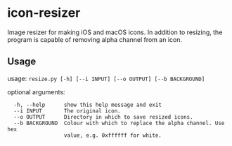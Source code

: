 # icon-resizer
Image resizer for making iOS and macOS icons. In addition to resizing, the
program is capable of removing alpha channel from an icon.

## Usage
usage: `resize.py [-h] [--i INPUT] [--o OUTPUT] [--b BACKGROUND]`

optional arguments:
```
  -h, --help      show this help message and exit
  --i INPUT       The original icon.
  --o OUTPUT      Directory in which to save resized icons.
  --b BACKGROUND  Colour with which to replace the alpha channel. Use hex
                  value, e.g. 0xffffff for white.
